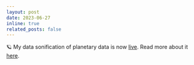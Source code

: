 ```yaml
---
layout: post
date: 2023-06-27
inline: true
related_posts: false
---
```


🪐 My data sonification of planetary data is now [live](/harmonices-mundi/). Read more about it [here](/curiosities/harmonices-mundi/).